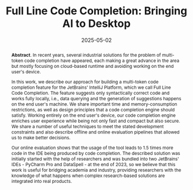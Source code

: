 ---
title: "Full Line Code Completion: Bringing AI to Desktop"
authors: '<i>Anton Semenkin, Vitaliy Bibaev, Yaroslav Sokolov, Kirill Krylov, Alexey Kalina, Anna Khannanova, Danila Savenkov, Darya Rovdo, Igor Davidenko, Kirill Karnaukhov, Maxim Vakhrushev, Mikhail Kostyukov, Mikhail Podvitskii, Petr Surkov, Yaroslav Golubev, Nikita Povarov, and Timofey Bryksin</i>'
status: "accepted"
collection: publications
permalink: /publications/2025-05-02-full-line-code-completion
date: 2025-05-02
venue: "<b>ICSE'25</b>"
level: "A*"
pdf: 'https://arxiv.org/abs/2405.08704'
tool: 'https://plugins.jetbrains.com/plugin/14823-full-line-code-completion'
counter_id: 'C30'
abstract: "<p><b>Abstract</b>. In recent years, several industrial solutions for the problem of multi-token code completion have appeared, each making a great advance in the area but mostly focusing on cloud-based runtime and avoiding working on the end user's device.</p><p>In this work, we describe our approach for building a multi-token code completion feature for the JetBrains' IntelliJ Platform, which we call Full Line Code Completion. The feature suggests only syntactically correct code and works fully locally, i.e., data querying and the generation of suggestions happens on the end user's machine. We share important time and memory-consumption restrictions, as well as design principles that a code completion engine should satisfy. Working entirely on the end user's device, our code completion engine enriches user experience while being not only fast and compact but also secure. We share a number of useful techniques to meet the stated development constraints and also describe offline and online evaluation pipelines that allowed us to make better decisions.</p><p>Our online evaluation shows that the usage of the tool leads to 1.5 times more code in the IDE being produced by code completion. The described solution was initially started with the help of researchers and was bundled into two JetBrains' IDEs - PyCharm Pro and DataSpell - at the end of 2023, so we believe that this work is useful for bridging academia and industry, providing researchers with the knowledge of what happens when complex research-based solutions are integrated into real products.</p>"
---
